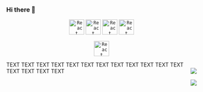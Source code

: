 ### Hi there 👋

<!--
**ratomsky/ratomsky** is a ✨ _special_ ✨ repository because its `README.md` (this file) appears on your GitHub profile.

Here are some ideas to get you started:

- 🔭 I’m currently working on ...
- 🌱 I’m currently learning ...
- 👯 I’m looking to collaborate on ...
- 🤔 I’m looking for help with ...
- 💬 Ask me about ...
- 📫 How to reach me: ...
- 😄 Pronouns: ...
- ⚡ Fun fact: ...
-->

<p align="center">
<a href="https://reactjs.org/"><code><img alt="React" height="40px" src="https://cdn.svgporn.com/logos/react.svg" /></code></a>
<a href="https://redux.js.org/"><code><img alt="React" height="40px" src="https://cdn.svgporn.com/logos/redux.svg" /></code></a>
<a href="https://www.typescriptlang.org/"><code><img alt="React" height="40px" src="https://cdn.svgporn.com/logos/typescript.svg" /></code></a>
<a href="https://react-query.tanstack.com/"><code><img alt="React" height="40px" src="https://react-query.tanstack.com/_next/static/images/emblem-light-5d1cdce6c8bbb006ac6cefb8e1642877.svg" /></code></a>
</p>

<p align="center">
<a href="https://www.postman.com" ><code><img alt="React" height="40px" src="https://cdn.svgporn.com/logos/postman.svg" /></code></a>
</p>

<p>
TEXT TEXT TEXT TEXT TEXT TEXT TEXT TEXT TEXT TEXT TEXT TEXT TEXT TEXT TEXT TEXT 
<img align="right" src="https://github-readme-stats.vercel.app/api?username=ratomsky&theme=prussian" />
</p>

<p>
<img align="right" src="https://github-readme-stats.vercel.app/api/top-langs/?username=ratomsky&layout=compact&theme=prussian" />
</p>
